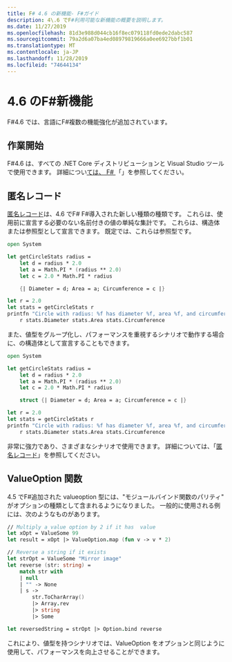 ```yaml
---
title: F# 4.6 の新機能- F#ガイド
description: 4\.6 でF#利用可能な新機能の概要を説明します。
ms.date: 11/27/2019
ms.openlocfilehash: 81d3e988d044cb16f8ec079118fd0ede2dabc587
ms.sourcegitcommit: 79a2d6a07ba4ed08979819666a0ee6927bbf1b01
ms.translationtype: MT
ms.contentlocale: ja-JP
ms.lasthandoff: 11/28/2019
ms.locfileid: "74644134"
---
```

# <a name="whats-new-in-f-46"></a>4\.6 のF#新機能

F#4.6 では、言語にF#複数の機能強化が追加されています。

## <a name="get-started"></a>作業開始

F#4.6 は、すべての .NET Core ディストリビューションと Visual Studio ツールで使用できます。 詳細につい[ては、 F# ](../get-started/index.md) 「」を参照してください。

## <a name="anonymous-records"></a>匿名レコード

[匿名レコード](../language-reference/anonymous-records.md)は、4.6 でF# F#導入された新しい種類の種類です。 これらは、使用前に宣言する必要のない名前付きの値の単純な集計です。 これらは、構造体または参照型として宣言できます。 既定では、これらは参照型です。

```fsharp
open System

let getCircleStats radius =
    let d = radius * 2.0
    let a = Math.PI * (radius ** 2.0)
    let c = 2.0 * Math.PI * radius

    {| Diameter = d; Area = a; Circumference = c |}

let r = 2.0
let stats = getCircleStats r
printfn "Circle with radius: %f has diameter %f, area %f, and circumference %f"
    r stats.Diameter stats.Area stats.Circumference
```

また、値型をグループ化し、パフォーマンスを重視するシナリオで動作する場合に、の構造体として宣言することもできます。

```fsharp
open System

let getCircleStats radius =
    let d = radius * 2.0
    let a = Math.PI * (radius ** 2.0)
    let c = 2.0 * Math.PI * radius

    struct {| Diameter = d; Area = a; Circumference = c |}

let r = 2.0
let stats = getCircleStats r
printfn "Circle with radius: %f has diameter %f, area %f, and circumference %f"
    r stats.Diameter stats.Area stats.Circumference
```

非常に強力であり、さまざまなシナリオで使用できます。 詳細については、「[匿名レコード](../language-reference/anonymous-records.md)」を参照してください。

## <a name="valueoption-functions"></a>ValueOption 関数

4\.5 でF#追加された valueoption 型には、"モジュールバインド関数のパリティ" がオプションの種類として含まれるようになりました。 一般的に使用される例には、次のようなものがあります。

```fsharp
// Multiply a value option by 2 if it has  value
let xOpt = ValueSome 99
let result = xOpt |> ValueOption.map (fun v -> v * 2)

// Reverse a string if it exists
let strOpt = ValueSome "Mirror image"
let reverse (str: string) =
    match str with
    | null
    | "" -> None
    | s ->
        str.ToCharArray()
        |> Array.rev
        |> string
        |> Some

let reversedString = strOpt |> Option.bind reverse
```

これにより、値型を持つシナリオでは、ValueOption をオプションと同じように使用して、パフォーマンスを向上させることができます。
